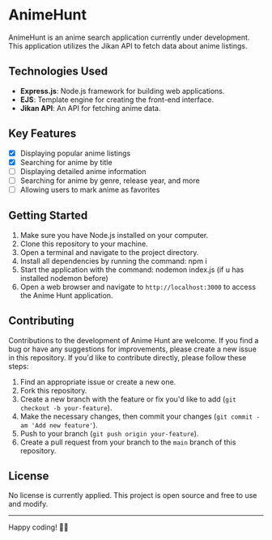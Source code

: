 # AnimeHunt

AnimeHunt is an anime search application currently under development. This application utilizes the Jikan API to fetch data about anime listings.

## Technologies Used

- **Express.js**: Node.js framework for building web applications.
- **EJS**: Template engine for creating the front-end interface.
- **Jikan API**: An API for fetching anime data.

## Key Features

- [x] Displaying popular anime listings
- [x] Searching for anime by title
- [ ] Displaying detailed anime information
- [ ] Searching for anime by genre, release year, and more
- [ ] Allowing users to mark anime as favorites

## Getting Started

1. Make sure you have Node.js installed on your computer.
2. Clone this repository to your machine.
3. Open a terminal and navigate to the project directory.
4. Install all dependencies by running the command: npm i
5. Start the application with the command: nodemon index.js (if u has installed nodemon before)
6. Open a web browser and navigate to `http://localhost:3000` to access the Anime Hunt application.

## Contributing

Contributions to the development of Anime Hunt are welcome. If you find a bug or have any suggestions for improvements, please create a new issue in this repository. If you'd like to contribute directly, please follow these steps:

1. Find an appropriate issue or create a new one.
2. Fork this repository.
3. Create a new branch with the feature or fix you'd like to add (`git checkout -b your-feature`).
4. Make the necessary changes, then commit your changes (`git commit -am 'Add new feature'`).
5. Push to your branch (`git push origin your-feature`).
6. Create a pull request from your branch to the `main` branch of this repository.

## License

No license is currently applied. This project is open source and free to use and modify.

---

Happy coding! 🚀✨



